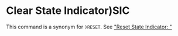 




<h1 class="heading"><span class="name">Clear State Indicator</span><span class="command">)SIC</span></h1>

This command is a synonym for `)RESET`. See ["Reset State Indicator: "](reset.md)



